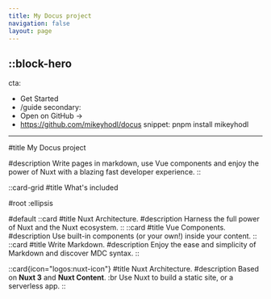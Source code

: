 ```yaml
---
title: My Docus project
navigation: false
layout: page
---
```


::block-hero
---
cta:
  - Get Started
  - /guide
secondary:
  - Open on GitHub →
  - https://github.com/mikeyhodl/docus
snippet: pnpm install mikeyhodl
---

#title
My Docus project

#description
Write pages in markdown, use Vue components and enjoy the power of Nuxt with a blazing fast developer experience.
::

::card-grid
#title
What's included

#root
:ellipsis

#default
  ::card
  #title
  Nuxt Architecture.
  #description
  Harness the full power of Nuxt and the Nuxt ecosystem.
  ::
  ::card
  #title
  Vue Components.
  #description
  Use built-in components (or your own!) inside your content.
  ::
  ::card
  #title
  Write Markdown.
  #description
  Enjoy the ease and simplicity of Markdown and discover MDC syntax.
  ::
<!-- :: -->

<!-- :sandbox{src="https://codesandbox.io/embed/nuxt-content-l164h?hidenavigation=1&theme=dark"} -->

 ::card{icon="logos:nuxt-icon"}
 #title
 Nuxt Architecture.
 #description
 Based on **Nuxt 3** and **Nuxt Content**. :br
 Use Nuxt to build a static site, or a serverless app.
 ::
